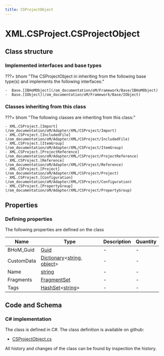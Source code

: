 ```yaml
---
title: CSProjectObject
---
```


# XML.CSProject.CSProjectObject



## Class structure

### Implemented interfaces and base types

???+ bhom "The CSProjectObject in inheriting from the following base type(s) and implements the following interfaces:"

    -  Base.[IBHoMObject](/om_documentation/oM/Framework/Base/IBHoMObject)
    -  Base.[IObject](/om_documentation/oM/Framework/Base/IObject)


### Classes inheriting from this class

???+ bhom "The following classes are inheriting from this class:"

    - XML.CSProject.[Import](/om_documentation/oM/Adapter/XML/CSProject/Import)
    - XML.CSProject.[IncludedFile](/om_documentation/oM/Adapter/XML/CSProject/IncludedFile)
    - XML.CSProject.[ItemGroup](/om_documentation/oM/Adapter/XML/CSProject/ItemGroup)
    - XML.CSProject.[ProjectReference](/om_documentation/oM/Adapter/XML/CSProject/ProjectReference)
    - XML.CSProject.[Reference](/om_documentation/oM/Adapter/XML/CSProject/Reference)
    - XML.CSProject.[Project](/om_documentation/oM/Adapter/XML/CSProject/Project)
    - XML.CSProject.[Configuration](/om_documentation/oM/Adapter/XML/CSProject/Configuration)
    - XML.CSProject.[PropertyGroup](/om_documentation/oM/Adapter/XML/CSProject/PropertyGroup)


## Properties



### Defining properties

The following properties are defined on the class

| Name             | Type             | Description      | Quantity         |
|------------------|------------------|------------------|------------------|
| BHoM_Guid | [Guid](https://learn.microsoft.com/en-us/dotnet/api/System.Guid?view=netstandard-2.0) | - | - |
| CustomData | [Dictionary](https://learn.microsoft.com/en-us/dotnet/api/System.Collections.Generic.Dictionary-2?view=netstandard-2.0)&lt;[string](https://learn.microsoft.com/en-us/dotnet/api/System.String?view=netstandard-2.0), [object](https://learn.microsoft.com/en-us/dotnet/api/System.Object?view=netstandard-2.0)&gt; | - | - |
| Name | [string](https://learn.microsoft.com/en-us/dotnet/api/System.String?view=netstandard-2.0) | - | - |
| Fragments | [FragmentSet](/om_documentation/oM/Framework/Base/FragmentSet) | - | - |
| Tags | [HashSet](https://learn.microsoft.com/en-us/dotnet/api/System.Collections.Generic.HashSet-1?view=netstandard-2.0)&lt;[string](https://learn.microsoft.com/en-us/dotnet/api/System.String?view=netstandard-2.0)&gt; | - | - |


## Code and Schema

### C# implementation

The class is defined in C#. The class definition is available on github:

- [CSProjectObject.cs](https://github.com/BHoM/XML_Toolkit/blob/develop/XML_oM/CSProject\CSProjectObject.cs)

All history and changes of the class can be found by inspection the history.
